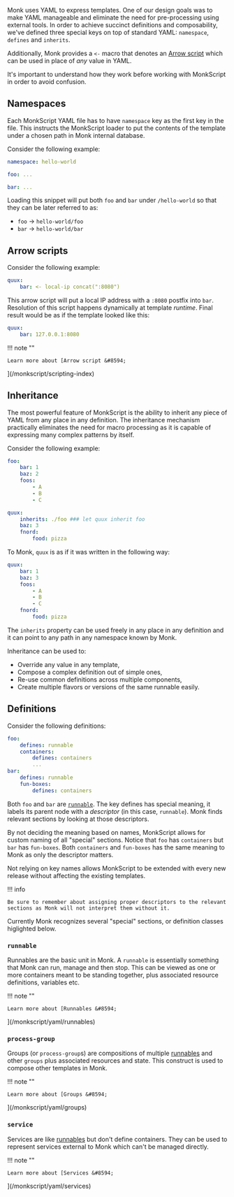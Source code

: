 Monk uses YAML to express templates. One of our design goals was to make YAML manageable and eliminate the need for pre-processing using external tools. In order to achieve succinct definitions and composability, we've defined three special keys on top of standard YAML: `namespace`, `defines` and `inherits`.

Additionally, Monk provides a `<-` macro that denotes an [Arrow script](/monkscript/scripting-index) which can be used in place of _any_ value in YAML.

It's important to understand how they work before working with MonkScript in order to avoid confusion.

## Namespaces

Each MonkScript YAML file has to have `namespace` key as the first key in the file. This instructs the MonkScript loader to put the contents of the template under a chosen path in Monk internal database.

Consider the following example:

```yaml linenums="1"
namespace: hello-world

foo: ...

bar: ...
```

Loading this snippet will put both `foo` and `bar` under `/hello-world` so that they can be later referred to as:

-   `foo` &#8594;
    `hello-world/foo`
-   `bar` &#8594;
    `hello-world/bar`

## Arrow scripts

Consider the following example:

```yaml linenums="1"
quux:
    bar: <- local-ip concat(":8080")
```

This arrow script will put a local IP address with a `:8080` postfix into `bar`. Resolution of this script happens dynamically at template _runtime_. Final result would be as if the template looked like this:

```yaml linenums="1"
quux:
    bar: 127.0.0.1:8080
```

!!! note ""

    Learn more about [Arrow script &#8594;

](/monkscript/scripting-index)

## Inheritance

The most powerful feature of MonkScript is the ability to inherit any piece of YAML from any place in any definition. The inheritance mechanism practically eliminates the need for macro processing as it is capable of expressing many complex patterns by itself.

Consider the following example:

```yaml linenums="1"
foo:
    bar: 1
    baz: 2
    foos:
        - A
        - B
        - C

quux:
    inherits: ./foo ### let quux inherit foo
    baz: 3
    fnord:
        food: pizza
```

To Monk, `quux` is as if it was written in the following way:

```yaml linenums="1"
quux:
    bar: 1
    baz: 3
    foos:
        - A
        - B
        - C
    fnord:
        food: pizza
```

The `inherits` property can be used freely in any place in any definition and it can point to any path in any namespace known by Monk.

Inheritance can be used to:

-   Override any value in any template,
-   Compose a complex definition out of simple ones,
-   Re-use common definitions across multiple components,
-   Create multiple flavors or versions of the same runnable easily.

## Definitions

Consider the following definitions:

```yaml linenums="1"
foo:
    defines: runnable
    containers:
        defines: containers
        ...
bar:
    defines: runnable
    fun-boxes:
        defines: containers
```

Both `foo` and `bar` are [`runnable`](#runnable). The key defines has special meaning, it labels its parent node with a _descriptor_ (in this case, `runnable`). Monk finds relevant sections by looking at those descriptors.

By not deciding the meaning based on names, MonkScript allows for custom naming of all "special" sections. Notice that `foo` has `containers` but `bar` has `fun-boxes`. Both `containers` and `fun-boxes` has the same meaning to Monk as only the descriptor matters.

Not relying on key names allows MonkScript to be extended with every new release without affecting the existing templates.

!!! info

    Be sure to remember about assigning proper descriptors to the relevant sections as Monk will not interpret them without it.

Currently Monk recognizes several "special" sections, or definition classes higlighted below.

### `runnable`

Runnables are the basic unit in Monk. A `runnable` is essentially something that Monk can run, manage and then stop. This can be viewed as one or more containers meant to be standing together, plus associated resource definitions, variables etc.

!!! note ""

    Learn more about [Runnables &#8594;

](/monkscript/yaml/runnables)

### `process-group`

Groups (or `process-group`s) are compositions of multiple [runnables](#runnable) and other `groups` plus associated resources and state. This construct is used to compose other templates in Monk.

!!! note ""

    Learn more about [Groups &#8594;

](/monkscript/yaml/groups)

### `service`

Services are like [runnables](#runnable) but don't define containers. They can be used to represent services external to Monk which can't be managed directly.

!!! note ""

    Learn more about [Services &#8594;

](/monkscript/yaml/services)
